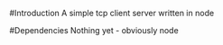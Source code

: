 #Introduction
A simple tcp client server written in node

#Dependencies
Nothing yet - obviously node

